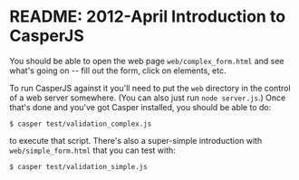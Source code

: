 # README: 2012-April Introduction to CasperJS

You should be able to open the web page `web/complex_form.html` and see
what's going on -- fill out the form, click on elements, etc. 

To run CasperJS against it you'll need to put the `web` directory
in the control of a web server somewhere. (You can also just run
`node server.js`.) Once that's done and you've got Casper
installed, you should be able to do:

    $ casper test/validation_complex.js
    
to execute that script. There's also a super-simple introduction
with `web/simple_form.html` that you can test with:

    $ casper test/validation_simple.js

